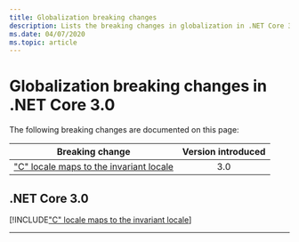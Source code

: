 ```yaml
---
title: Globalization breaking changes
description: Lists the breaking changes in globalization in .NET Core 3.0.
ms.date: 04/07/2020
ms.topic: article
---
```

# Globalization breaking changes in .NET Core 3.0

The following breaking changes are documented on this page:

| Breaking change | Version introduced |
| - | :-: |
| ["C" locale maps to the invariant locale](#c-locale-maps-to-the-invariant-locale) | 3.0 |

## .NET Core 3.0

[!INCLUDE["C" locale maps to the invariant locale](~/includes/core-changes/globalization/3.0/c-locale-maps-to-invariant-locale.md)]

***
